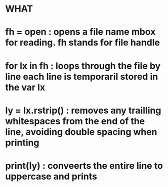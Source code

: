 # WHAT 
# fh = open : opens a file name mbox for reading. fh stands for file handle
# for lx in fh : loops through the file by line each line is temporaril stored in the var lx
# ly = lx.rstrip() : removes any trailling whitespaces from the end of the line, avoiding double spacing when printing
# print(ly) : conveerts the entire line to uppercase and prints

